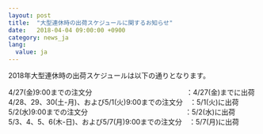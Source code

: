 ```yaml
---
layout: post
title:  "大型連休時の出荷スケジュールに関するお知らせ"
date:   2018-04-04 09:00:00 +0900
category: news_ja
lang:
  value: ja
---
```


2018年大型連休時の出荷スケジュールは以下の通りとなります。  
  
4/27(金)9:00までの注文分　　　　　　　　 　 　　　　：4/27(金)までに出荷  
4/28、29、30(土-月)、および5/1(火)9:00までの注文分　：5/1(火)に出荷  
5/2(水)9:00までの注文分　　　　　　　　　　　　　　：5/2(水)に出荷  
5/3、4、5、6(木-日)、および5/7(月)9:00までの注文分　：5/7(月)に出荷  

